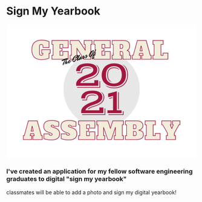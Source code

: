 # Sign My Yearbook

<img src="GA-YB.png">

### I've created an application for my fellow software engineering graduates to digital "sign my yearbook"
 
 classmates will be able to add a photo and sign my digital yearbook!
 
 
